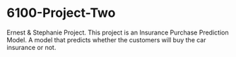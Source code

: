 # 6100-Project-Two
Ernest &amp; Stephanie Project. This project is an Insurance Purchase Prediction Model. A model that predicts whether the customers will buy the car insurance or not. 
